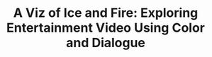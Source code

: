 ---
layout: post
title: "A Viz of Ice and Fire: Exploring Entertainment Video Using Color and Dialogue"
project: true
year: 2017
authors: "Fred Hohman, Sandeep Soni, <b>Ian Stewart</b>, John Stasko"
venue: VIS
link: "https://www.cc.gatech.edu/~stasko/papers/vis4dh17-thrones.pdf"
---